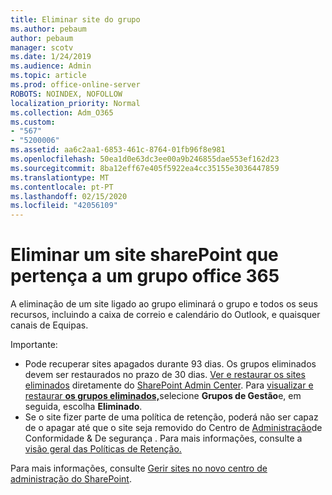 ```yaml
---
title: Eliminar site do grupo
ms.author: pebaum
author: pebaum
manager: scotv
ms.date: 1/24/2019
ms.audience: Admin
ms.topic: article
ms.prod: office-online-server
ROBOTS: NOINDEX, NOFOLLOW
localization_priority: Normal
ms.collection: Adm_O365
ms.custom:
- "567"
- "5200006"
ms.assetid: aa6c2aa1-6853-461c-8764-01fb96f8e981
ms.openlocfilehash: 50ea1d0e63dc3ee00a9b246855dae553ef162d23
ms.sourcegitcommit: 8ba12eff67e405f5922ea4cc35155e3036447859
ms.translationtype: MT
ms.contentlocale: pt-PT
ms.lasthandoff: 02/15/2020
ms.locfileid: "42056109"
---
```

# <a name="delete-a-sharepoint-site-that-belongs-to-an-office-365-group"></a>Eliminar um site sharePoint que pertença a um grupo office 365

A eliminação de um site ligado ao grupo eliminará o grupo e todos os seus recursos, incluindo a caixa de correio e calendário do Outlook, e quaisquer canais de Equipas.
  
Importante:

- Pode recuperar sites apagados durante 93 dias. Os grupos eliminados devem ser restaurados no prazo de 30 dias. [Ver e restaurar os sites eliminados](https://admin.microsoft.com/sharepoint?page=recyclebin&modern=true) diretamente do [SharePoint Admin Center](https://admin.microsoft.com/sharepoint?page=home&modern=true). Para [visualizar e restaurar **os grupos eliminados,**](https://outlook.office.com/people/group/deleted)selecione **Grupos de Gestão**e, em seguida, escolha **Eliminado**.
- Se o site fizer parte de uma política de retenção, poderá não ser capaz de o apagar até que o site seja removido do Centro de [Administração](https://protection.office.com/?rfr=AdminCenter#/retention)de Conformidade & De segurança . Para mais informações, consulte a [visão geral das Políticas de Retenção.](https://docs.microsoft.com/office365/securitycompliance/retention-policies#content-in-onedrive-accounts-and-sharepoint-sites)
  
Para mais informações, consulte [Gerir sites no novo centro de administração do SharePoint](https://docs.microsoft.com/sharepoint/manage-sites-in-new-admin-center).
